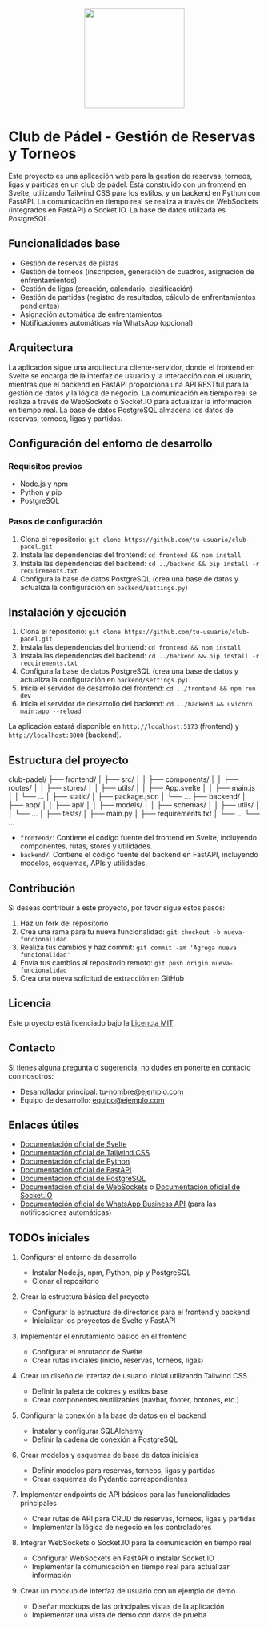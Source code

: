 <div align="center">
  <img src="https://github.com/8ByteSword/padelHubTournament2Electricboogaloo/assets/72978286/677ca6e7-f874-4da4-80b8-8de480bf64a1" width="200px">
</div>

# Club de Pádel - Gestión de Reservas y Torneos

Este proyecto es una aplicación web para la gestión de reservas, torneos, ligas y partidas en un club de pádel. Está construido con un frontend en Svelte, utilizando Tailwind CSS para los estilos, y un backend en Python con FastAPI. La comunicación en tiempo real se realiza a través de WebSockets (integrados en FastAPI) o Socket.IO. La base de datos utilizada es PostgreSQL.

## Funcionalidades base

- Gestión de reservas de pistas
- Gestión de torneos (inscripción, generación de cuadros, asignación de enfrentamientos)
- Gestión de ligas (creación, calendario, clasificación)
- Gestión de partidas (registro de resultados, cálculo de enfrentamientos pendientes)
- Asignación automática de enfrentamientos
- Notificaciones automáticas vía WhatsApp (opcional)

## Arquitectura

La aplicación sigue una arquitectura cliente-servidor, donde el frontend en Svelte se encarga de la interfaz de usuario y la interacción con el usuario, mientras que el backend en FastAPI proporciona una API RESTful para la gestión de datos y la lógica de negocio. La comunicación en tiempo real se realiza a través de WebSockets o Socket.IO para actualizar la información en tiempo real. La base de datos PostgreSQL almacena los datos de reservas, torneos, ligas y partidas.

## Configuración del entorno de desarrollo

### Requisitos previos

- Node.js y npm
- Python y pip
- PostgreSQL

### Pasos de configuración

1. Clona el repositorio: `git clone https://github.com/tu-usuario/club-padel.git`
2. Instala las dependencias del frontend: `cd frontend && npm install`
3. Instala las dependencias del backend: `cd ../backend && pip install -r requirements.txt`
4. Configura la base de datos PostgreSQL (crea una base de datos y actualiza la configuración en `backend/settings.py`)

## Instalación y ejecución

1. Clona el repositorio: `git clone https://github.com/tu-usuario/club-padel.git`
2. Instala las dependencias del frontend: `cd frontend && npm install`
3. Instala las dependencias del backend: `cd ../backend && pip install -r requirements.txt`
4. Configura la base de datos PostgreSQL (crea una base de datos y actualiza la configuración en `backend/settings.py`)
5. Inicia el servidor de desarrollo del frontend: `cd ../frontend && npm run dev`
6. Inicia el servidor de desarrollo del backend: `cd ../backend && uvicorn main:app --reload`

La aplicación estará disponible en `http://localhost:5173` (frontend) y `http://localhost:8000` (backend).

## Estructura del proyecto
club-padel/
├── frontend/
│ ├── src/
│ │ ├── components/
│ │ ├── routes/
│ │ ├── stores/
│ │ ├── utils/
│ │ ├── App.svelte
│ │ ├── main.js
│ │ └── ...
│ ├── static/
│ ├── package.json
│ └── ...
├── backend/
│ ├── app/
│ │ ├── api/
│ │ ├── models/
│ │ ├── schemas/
│ │ ├── utils/
│ │ └── ...
│ ├── tests/
│ ├── main.py
│ ├── requirements.txt
│ └── ...
└── ...


- `frontend/`: Contiene el código fuente del frontend en Svelte, incluyendo componentes, rutas, stores y utilidades.
- `backend/`: Contiene el código fuente del backend en FastAPI, incluyendo modelos, esquemas, APIs y utilidades.

## Contribución

Si deseas contribuir a este proyecto, por favor sigue estos pasos:

1. Haz un fork del repositorio
2. Crea una rama para tu nueva funcionalidad: `git checkout -b nueva-funcionalidad`
3. Realiza tus cambios y haz commit: `git commit -am 'Agrega nueva funcionalidad'`
4. Envía tus cambios al repositorio remoto: `git push origin nueva-funcionalidad`
5. Crea una nueva solicitud de extracción en GitHub

## Licencia

Este proyecto está licenciado bajo la [Licencia MIT](LICENSE).

## Contacto

Si tienes alguna pregunta o sugerencia, no dudes en ponerte en contacto con nosotros:

- Desarrollador principal: [tu-nombre@ejemplo.com](mailto:tu-nombre@ejemplo.com)
- Equipo de desarrollo: [equipo@ejemplo.com](mailto:equipo@ejemplo.com)

## Enlaces útiles

- [Documentación oficial de Svelte](https://svelte.dev/docs)
- [Documentación oficial de Tailwind CSS](https://tailwindcss.com/docs)
- [Documentación oficial de Python](https://docs.python.org/3/)
- [Documentación oficial de FastAPI](https://fastapi.tiangolo.com/docs/)
- [Documentación oficial de PostgreSQL](https://www.postgresql.org/docs/)
- [Documentación oficial de WebSockets](https://developer.mozilla.org/en-US/docs/Web/API/WebSockets_API) o [Documentación oficial de Socket.IO](https://socket.io/docs/v4/)
- [Documentación oficial de WhatsApp Business API](https://developers.facebook.com/docs/whatsapp/api/) (para las notificaciones automáticas)

## TODOs iniciales

1. Configurar el entorno de desarrollo
   - Instalar Node.js, npm, Python, pip y PostgreSQL
   - Clonar el repositorio

2. Crear la estructura básica del proyecto
   - Configurar la estructura de directorios para el frontend y backend
   - Inicializar los proyectos de Svelte y FastAPI

3. Implementar el enrutamiento básico en el frontend
   - Configurar el enrutador de Svelte
   - Crear rutas iniciales (inicio, reservas, torneos, ligas)

4. Crear un diseño de interfaz de usuario inicial utilizando Tailwind CSS
   - Definir la paleta de colores y estilos base
   - Crear componentes reutilizables (navbar, footer, botones, etc.)

5. Configurar la conexión a la base de datos en el backend
   - Instalar y configurar SQLAlchemy
   - Definir la cadena de conexión a PostgreSQL

6. Crear modelos y esquemas de base de datos iniciales
   - Definir modelos para reservas, torneos, ligas y partidas
   - Crear esquemas de Pydantic correspondientes

7. Implementar endpoints de API básicos para las funcionalidades principales
   - Crear rutas de API para CRUD de reservas, torneos, ligas y partidas
   - Implementar la lógica de negocio en los controladores

8. Integrar WebSockets o Socket.IO para la comunicación en tiempo real
   - Configurar WebSockets en FastAPI o instalar Socket.IO
   - Implementar la comunicación en tiempo real para actualizar información

9. Crear un mockup de interfaz de usuario con un ejemplo de demo
   - Diseñar mockups de las principales vistas de la aplicación
   - Implementar una vista de demo con datos de prueba
 
